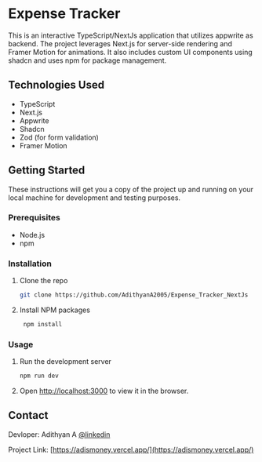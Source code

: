# Expense Tracker

[//]: # "This is an interactive TypeScript/NextJs application that utilizes advanced drag-and-drop functionality. The project leverages Next.js for server-side rendering and Framer Motion for animations. It also includes custom UI components and uses npm for package management."

This is an interactive TypeScript/NextJs application that utilizes appwrite as backend. The project leverages Next.js for server-side rendering and Framer Motion for animations. It also includes custom UI components using shadcn and uses npm for package management.

## Technologies Used

- TypeScript
- Next.js
- Appwrite
- Shadcn
- Zod (for form validation)
- Framer Motion

## Getting Started

These instructions will get you a copy of the project up and running on your local machine for development and testing purposes.

### Prerequisites

- Node.js
- npm

### Installation

1. Clone the repo
   ```sh
   git clone https://github.com/AdithyanA2005/Expense_Tracker_NextJs
   ```
2. Install NPM packages
   ```sh
    npm install
   ```

### Usage

1. Run the development server
   ```sh
   npm run dev
   ```
2. Open [http://localhost:3000](http://localhost:3000) to view it in the browser.

## Contact

Devloper: Adithyan A [@linkedin](www.linkedin.com/in/iadithyana)

Project Link: [https://adismoney.vercel.app/](https://adismoney.vercel.app/)
